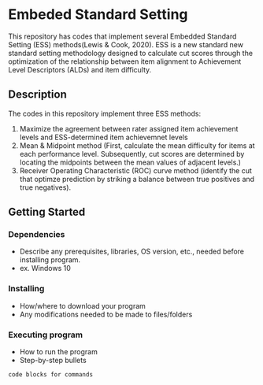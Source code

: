 # Embeded Standard Setting

This repository has codes that implement several Embedded Standard Setting (ESS) methods(Lewis & Cook, 2020). 
ESS is a new standard new standard setting methodology designed to calculate cut scores through the optimization of the relationship between item alignment to Achievement Level Descriptors (ALDs) and item difficulty. 


## Description

The codes in this repository implement three ESS methods: 
1) Maximize the agreement between rater assigned item achievement levels and ESS-determined item achievemnet levels
2) Mean & Midpoint method (First, calculate the mean difficulty for items at each performance level. Subsequently, cut scores are determined by locating the midpoints between the mean values of adjacent levels.)
3) Receiver Operating Characteristic (ROC) curve method (identify the cut that optimze prediction by striking a balance between true positives and true negatives). 

## Getting Started

### Dependencies

* Describe any prerequisites, libraries, OS version, etc., needed before installing program.
* ex. Windows 10

### Installing

* How/where to download your program
* Any modifications needed to be made to files/folders

### Executing program

* How to run the program
* Step-by-step bullets
```
code blocks for commands
```

